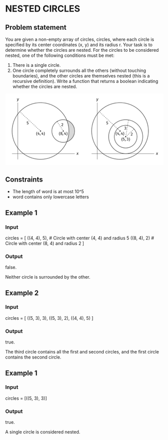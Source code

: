 # NESTED CIRCLES

## Problem statement

You are given a non-empty array of circles, circles, where each circle is specified by its center coordinates (x, y) and
its radius r. Your task is to determine whether the circles are nested. For the circles to be considered nested, one of
the following conditions must be met:

1. There is a single circle.
2. One circle completely surrounds all the others (without touching boundaries), and the other circles are themselves
   nested (this is a recursive definition).
   Write a function that returns a boolean indicating whether the circles are nested.

![sorted-figure-5](sorting-figure-5.png)

## Constraints

- The length of word is at most 10^5
- word contains only lowercase letters

## Example 1

### Input

circles = [
((4, 4), 5), # Circle with center (4, 4) and radius 5
((8, 4), 2)   # Circle with center (8, 4) and radius 2
]

### Output

false.

Neither circle is surrounded by the other.

## Example 2

### Input

circles = [
((5, 3), 3),
((5, 3), 2),
((4, 4), 5)
]

### Output

true.

The third circle contains all the first and second circles, and
the first circle contains the second circle.

## Example 1

### Input

circles = [((5, 3), 3)]

### Output

true.

A single circle is considered nested.
